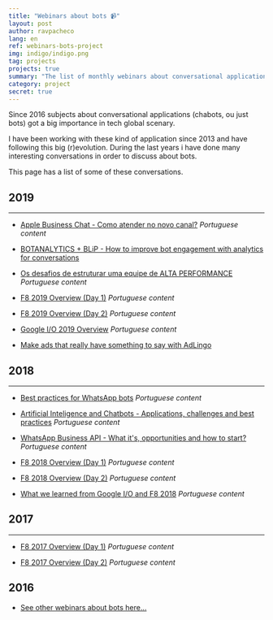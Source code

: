 ```yaml
---
title: "Webinars about bots 📹"
layout: post
author: ravpacheco
lang: en
ref: webinars-bots-project
img: indigo/indigo.png
tag: projects
projects: true
summary: "The list of monthly webinars about conversational applications"
category: project
secret: true
---
```


Since 2016 subjects about conversational applications (chabots, ou just bots) got a big importance in tech global scenary.

I have been working with these kind of application since 2013 and have following this big (r)evolution. During the last years i have done many interesting conversations in order to discuss about bots.

This page has a list of some of these conversations.

## 2019
-----------------------------

* [Apple Business Chat - Como atender no novo canal?](https://conversa.take.net/apple-business-chat) 
*Portuguese content*

* [BOTANALYTICS + BLiP - How to improve bot engagement with analytics for conversations](https://conversa.take.net/botanalytics-blip)

* [Os desafios de estruturar uma equipe de ALTA PERFORMANCE](https://conversa.take.net/webinar-equipe-de-alta-performance)
*Portuguese content*

* [F8 2019 Overview (Day 1)](https://www.facebook.com/talktotake/videos/867300336940390/)
*Portuguese content*

* [F8 2019 Overview (Day 2)](https://www.facebook.com/talktotake/videos/1227530307403011/)
*Portuguese content*

* [Google I/O 2019 Overview](https://www.facebook.com/talktotake/videos/846348719056806/)
*Portuguese content*

* [Make ads that really have something to say with AdLingo](http://blip.ai/webinar-adlingo)

## 2018
-----------------------------

* [Best practices for WhatsApp bots](https://conversa.take.net/webinar-boas-praticas-no-whatsapp)
*Portuguese content*

* [Artificial Inteligence and Chatbots - Applications, challenges and best practices](https://conversa.take.net/webinar-inteligencia-artificial)
*Portuguese content*

* [WhatsApp Business API - What it's, opportunities and how to start?](https://conversa.take.net/webinar-inteligencia-artificial)
*Portuguese content*

* [F8 2018 Overview (Day 1)](https://www.facebook.com/talktotake/videos/1966402003401094/)
*Portuguese content*

* [F8 2018 Overview (Day 2)](https://www.facebook.com/talktotake/videos/1967706946603933/)
*Portuguese content*

* [What we learned from Google I/O and F8 2018](https://conversa.take.net/webinar-aprendizados-googleio-f8)
*Portuguese content*

## 2017
-----------------------------

* [F8 2017 Overview (Day 1)](https://www.facebook.com/talktotake/videos/1481917191849580/)
*Portuguese content*

* [F8 2017 Overview (Day 2)](https://www.facebook.com/talktotake/videos/1483005218407444/)
*Portuguese content*

## 2016

* [See other webinars about bots here...](/chatbot-weekly-summary-project/)